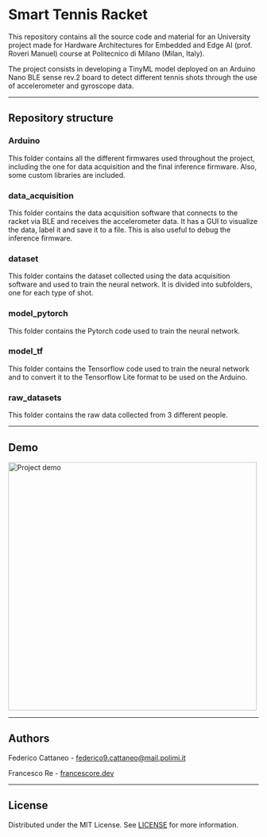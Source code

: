# Smart Tennis Racket

This repository contains all the source code and material for an University project made for Hardware Architectures for Embedded and Edge AI (prof. Roveri Manuel) course at Politecnico di Milano (Milan, Italy).

The project consists in developing a TinyML model deployed on an Arduino Nano BLE sense rev.2 board to detect different tennis shots through the use of accelerometer and gyroscope data.

---
## Repository structure

### Arduino

This folder contains all the different firmwares used throughout the project, including the one for data acquisition and the final inference firmware. Also, some custom libraries are included.

### data_acquisition

This folder contains the data acquisition software that connects to the racket via BLE and receives the accelerometer data. It has a GUI to visualize the data, label it and save it to a file.
This is also useful to debug the inference firmware.

### dataset

This folder contains the dataset collected using the data acquisition software and used to train the neural network. It is divided into subfolders, one for each type of shot.

### model_pytorch

This folder contains the Pytorch code used to train the neural network.

### model_tf

This folder contains the Tensorflow code used to train the neural network and to convert it to the Tensorflow Lite format to be used on the Arduino.

### raw_datasets

This folder contains the raw data collected from 3 different people.

---

## Demo

<a href="https://www.youtube.com/watch?v=3WyLoOx5gWo">
    <img src="https://img.youtube.com/vi/3WyLoOx5gWo/maxresdefault.jpg" alt="Project demo" width="500"/>
</a>


---

## Authors

Federico Cattaneo - federico9.cattaneo@mail.polimi.it

Francesco Re - [francescore.dev](https://francescore.dev)

---

## License

Distributed under the MIT License. See [LICENSE](LICENSE) for more information.

